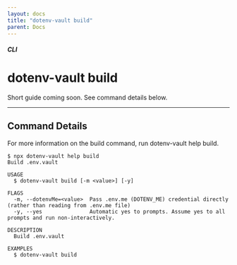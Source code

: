 ```yaml
---
layout: docs
title: "dotenv-vault build"
parent: Docs
---
```


##### CLI

# dotenv-vault build

Short guide coming soon. See command details below.

---

## Command Details

For more information on the build command, run dotenv-vault help build.

```
$ npx dotenv-vault help build
Build .env.vault

USAGE
  $ dotenv-vault build [-m <value>] [-y]

FLAGS
  -m, --dotenvMe=<value>  Pass .env.me (DOTENV_ME) credential directly (rather than reading from .env.me file)
  -y, --yes               Automatic yes to prompts. Assume yes to all prompts and run non-interactively.

DESCRIPTION
  Build .env.vault

EXAMPLES
  $ dotenv-vault build
```
